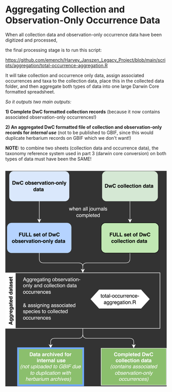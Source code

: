 # Aggregating Collection and Observation-Only Occurrence Data

When all collection data and observation-only occurrence data have been digitized and processed,

the final processing stage is to run this script:

<https://github.com/emench/Harvey_Janszen_Legacy_Project/blob/main/scripts/aggregation/total-occurrence-aggregation.R>

It will take collection and occurrence only data, assign associated
occurrences and taxa to the collection data, place this in the collected data folder,
and then aggregate both types of data into one large Darwin Core formatted
spreadsheet.

*So it outputs two main outputs:*

**1) Complete DwC formatted collection records** (because it now contains associated observation-only occurrences!)

**2) An aggregated DwC formatted file of collection and observation-only records for *internal use*** (not to be published to GBIF, since this would duplicate herbarium records on GBIF which we don't want!)

**NOTE:** to combine two sheets (collection data and occurrence data), the taxonomy
reference system used in part 3 (darwin core conversion) on both types of data
must have been the SAME!

## ![Workflow diagram for aggregation](diagrams/LDP-data_aggregation-flow.png)

